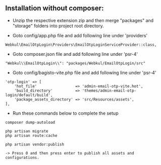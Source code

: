 ## Installation without composer:

- Unzip the respective extension zip and then merge "packages" and "storage" folders into project root directory.

- Goto config/app.php file and add following line under 'providers'

```
Webkul\EmailOtpLogin\Providers\EmailOtpLoginServiceProvider::class,
```

- Goto composer.json file and add following line under 'psr-4'

```
"Webkul\\EmailOtpLogin\\": "packages/Webkul/EmailOtpLogin/src"
```

- Goto config/bagisto-vite.php file and add following line under 'psr-4'

```
'otp-login' => [
    'hot_file'                 => 'admin-email-otp-vite.hot',
    'build_directory'          => 'themes/admin-email-otp-login/default/build',
    'package_assets_directory' => 'src/Resources/assets',
],
```

- Run these commands below to complete the setup

```
composer dump-autoload
```

```
php artisan migrate
php artisan route:cache
```

```
php artisan vendor:publish

-> Press 0 and then press enter to publish all assets and configurations.
```